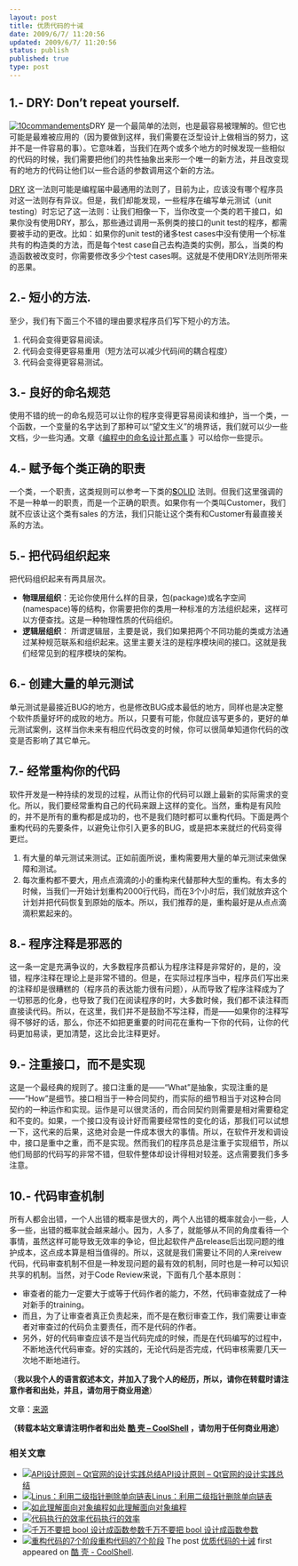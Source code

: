 ```yaml
---
layout: post
title: 优质代码的十诫
date: 2009/6/7/ 11:20:56
updated: 2009/6/7/ 11:20:56
status: publish
published: true
type: post
---
```



1.- DRY: Don’t repeat yourself.
-------------------------------


[![10commandements](https://coolshell.cn/wp-content/uploads/2009/06/10commandements-223x300.jpg "10commandements")](https://coolshell.cn/wp-content/uploads/2009/06/10commandements.jpg)DRY 是一个最简单的法则，也是最容易被理解的。但它也可能是最难被应用的（因为要做到这样，我们需要在泛型设计上做相当的努力，这并不是一件容易的事）。它意味着，当我们在两个或多个地方的时候发现一些相似的代码的时候，我们需要把他们的共性抽象出来形一个唯一的新方法，并且改变现有的地方的代码让他们以一些合适的参数调用这个新的方法。


[DRY](http://en.wikipedia.org/wiki/Don%27t_repeat_yourself) 这一法则可能是编程届中最通用的法则了，目前为止，应该没有哪个程序员对这一法则存有异议。但是，我们却能发现，一些程序在编写单元测试（unit testing）时忘记了这一法则：让我们相像一下，当你改变一个类的若干接口，如果你没有使用DRY，那么，那些通过调用一系例类的接口的unit test的程序，都需要被手动的更改。比如：如果你的unit test的诸多test cases中没有使用一个标准共有的构造类的方法，而是每个test case自己去构造类的实例，那么，当类的构造函数被改变时，你需要修改多少个test cases啊。这就是不使用DRY法则所带来的恶果。



2.- 短小的方法.
----------


至少，我们有下面三个不错的理由要求程序员们写下短小的方法。


1. 代码会变得更容易阅读。
2. 代码会变得更容易重用（短方法可以减少代码间的耦合程度）
3. 代码会变得更容易测试。


3.- 良好的命名规范
-----------


使用不错的统一的命名规范可以让你的程序变得更容易阅读和维护，当一个类，一个函数，一个变量的名字达到了那种可以“望文生义”的境界话，我们就可以少一些文档，少一些沟通。文章《[编程中的命名设计那点事](https://coolshell.cn/articles/990.html) 》可以给你一些提示。


4.- 赋予每个类正确的职责
--------------


一个类，一个职责，这类规则可以参考一下类的[**S**OLID](http://butunclebob.com/ArticleS.UncleBob.PrinciplesOfOod) 法则。但我们这里强调的不是一种单一的职责，而是一个正确的职责。如果你有一个类叫Customer，我们就不应该让这个类有sales 的方法，我们只能让这个类有和Customer有最直接关系的方法。


5.- 把代码组织起来
-----------


把代码组织起来有两具层次。


* **物理层组织**：无论你使用什么样的目录，包(package)或名字空间(namespace)等的结构，你需要把你的类用一种标准的方法组织起来，这样可以方便查找。这是一种物理性质的代码组织。
* **逻辑层组织**： 所谓逻辑层，主要是说，我们如果把两个不同功能的类或方法通过某种规范联系和组织起来。这里主要关注的是程序模块间的接口。这就是我们经常见到的程序模块的架构。


6.- 创建大量的单元测试
-------------


单元测试是最接近BUG的地方，也是修改BUG成本最低的地方，同样也是决定整个软件质量好坏的成败的地方。所以，只要有可能，你就应该写更多的，更好的单元测试案例，这样当你未来有相应代码改变的时候，你可以很简单知道你代码的改变是否影响了其它单元。


7.- 经常重构你的代码
------------


软件开发是一种持续的发现的过程，从而让你的代码可以跟上最新的实际需求的变化。所以，我们要经常重构自己的代码来跟上这样的变化。当然，重构是有风险的，并不是所有的重构都是成功的，也不是我们随时都可以重构代码。下面是两个重构代码的先要条件，以避免让你引入更多的BUG，或是把本来就烂的代码变得更烂。


1. 有大量的单元测试来测试。正如前面所说，重构需要用大量的单元测试来做保障和测试。
2. 每次重构都不要大，用点点滴滴的小的重构来代替那种大型的重构。有太多的时候，当我们一开始计划重构2000行代码，而在3个小时后，我们就放弃这个计划并把代码恢复到原始的版本。所以，我们推荐的是，重构最好是从点点滴滴积累起来的。


8.- 程序注释是邪恶的
------------


这一条一定是充满争议的，大多数程序员都认为程序注释是非常好的，是的，没错，程序注释在理论上是非常不错的。但是，在实际过程序当中，程序员们写出来的注释却是很糟糕的（程序员的表达能力很有问题），从而导致了程序注释成为了一切邪恶的化身，也导致了我们在阅读程序的时，大多数时候，我们都不读注释而直接读代码。所以，在这里，我们并不是鼓励不写注释，而是——如果你的注释写得不够好的话，那么，你还不如把更重要的时间花在重构一下你的代码，让你的代码更加易读，更加清楚，这比会比注释更好。


9.- 注重接口，而不是实现
--------------


这是一个最经典的规则了。接口注重的是——“What”是抽象，实现注重的是——“How”是细节。接口相当于一种合同契约，而实际的细节相当于对这种合同契约的一种运作和实现。运作是可以很灵活的，而合同契约则需要是相对需要稳定和不变的。如果，一个接口没有设计好而需要经常性的变化的话，那我们可以试想一下，这代来的后果，这绝对会是一件成本很大的事情。所以，在软件开发和调设中，接口是重中之重，而不是实现。然而我们的程序员总是注重于实现细节，所以他们局部的代码写的非常不错，但软件整体却设计得相对较差。这点需要我们多多注意。


10.- 代码审查机制
-----------


所有人都会出错，一个人出错的概率是很大的，两个人出错的概率就会小一些，人多一些，出错的概率就会越来越小。因为，人多了，就能够从不同的角度看待一个事情，虽然这样可能导致无效率的争论，但比起软件产品release后出现问题的维护成本，这点成本算是相当值得的。所以，这就是我们需要让不同的人来reivew代码，代码审查机制不但是一种发现问题的最有效的机制，同时也是一种可以知识共享的机制。当然，对于Code Review来说，下面有几个基本原则：


* 审查者的能力一定要大于或等于代码作者的能力，不然，代码审查就成了一种对新手的training。
* 而且，为了让审查者真正负责起来，而不是在敷衍审查工作，我们需要让审查者对审查过的代码负主要责任，而不是代码的作者。
* 另外，好的代码审查应该不是当代码完成的时候，而是在代码编写的过程中，不断地迭代代码审查。好的实践的，无论代码是否完成，代码审核需要几天一次地不断地进行。


（**我以我个人的语言叙述本文，并加入了我个人的经历，所以，请你在转载时请注意作者和出处，并且，请勿用于商业用途**）


文章：[来源](http://makinggoodsoftware.com/2009/06/04/10-commandments-for-creating-good-code/)



**（转载本站文章请注明作者和出处 [酷 壳 – CoolShell](https://coolshell.cn/) ，请勿用于任何商业用途）**



### 相关文章

* [![API设计原则 – Qt官网的设计实践总结](https://coolshell.cn/wp-content/uploads/2017/07/api-design-300x278-2-150x150.jpg)](https://coolshell.cn/articles/18024.html)[API设计原则 – Qt官网的设计实践总结](https://coolshell.cn/articles/18024.html)
* [![Linus：利用二级指针删除单向链表](https://coolshell.cn/wp-content/uploads/2013/02/linus_pointer_to_pointer-150x150.jpg)](https://coolshell.cn/articles/8990.html)[Linus：利用二级指针删除单向链表](https://coolshell.cn/articles/8990.html)
* [![如此理解面向对象编程](https://coolshell.cn/wp-content/plugins/wordpress-23-related-posts-plugin/static/thumbs/8.jpg)](https://coolshell.cn/articles/8745.html)[如此理解面向对象编程](https://coolshell.cn/articles/8745.html)
* [![代码执行的效率](https://coolshell.cn/wp-content/uploads/2012/07/muxnt-150x150.jpg)](https://coolshell.cn/articles/7886.html)[代码执行的效率](https://coolshell.cn/articles/7886.html)
* [![千万不要把 bool 设计成函数参数](https://coolshell.cn/wp-content/plugins/wordpress-23-related-posts-plugin/static/thumbs/14.jpg)](https://coolshell.cn/articles/5444.html)[千万不要把 bool 设计成函数参数](https://coolshell.cn/articles/5444.html)
* [![重构代码的7个阶段](https://coolshell.cn/wp-content/uploads/2011/08/538efefbjw1dt8f6ua5rpg-150x150.gif)](https://coolshell.cn/articles/5201.html)[重构代码的7个阶段](https://coolshell.cn/articles/5201.html)
The post [优质代码的十诫](https://coolshell.cn/articles/1007.html) first appeared on [酷 壳 - CoolShell](https://coolshell.cn).